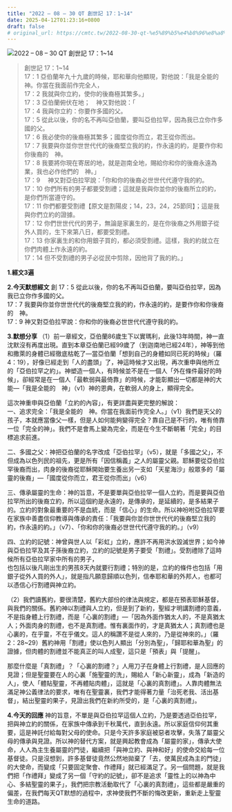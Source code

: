 ```yaml
---
title: "2022 – 08 – 30 QT 創世記 17：1~14"
date: 2025-04-12T01:23:16+0800
draft: false
# original_url: https://cmtc.tw/2022-08-30-qt-%e5%89%b5%e4%b8%96%e8%a8%98-17%ef%bc%9a114
---
```


![2022 – 08 – 30 QT 創世記 17：1\~14](/images/qt.jpg  "2022 – 08 – 30 QT 創世記 17：1\~14")

> 創世記 17：1\~14  
> 17：1 亞伯蘭年九十九歲的時候，耶和華向他顯現，對他說：「我是全能的　神。你當在我面前作完全人，  
> 17：2 我就與你立約，使你的後裔極其繁多。」  
> 17：3 亞伯蘭俯伏在地；　神又對他說：「  
> 17：4 我與你立約：你要作多國的父。  
> 17：5 從此以後，你的名不再叫亞伯蘭，要叫亞伯拉罕，因為我已立你作多國的父。  
> 17：6 我必使你的後裔極其繁多；國度從你而立，君王從你而出。  
> 17：7 我要與你並你世世代代的後裔堅立我的約，作永遠的約，是要作你和你後裔的　神。  
> 17：8 我要將你現在寄居的地，就是迦南全地，賜給你和你的後裔永遠為業，我也必作他們的　神。」  
> 17：9 　神又對亞伯拉罕說：「你和你的後裔必世世代代遵守我的約。  
> 17：10 你們所有的男子都要受割禮；這就是我與你並你的後裔所立的約，是你們所當遵守的。  
> 17：11 你們都要受割禮【原文是割陽皮；14，23，24，25節同】；這是我與你們立約的證據。  
> 17：12 你們世世代代的男子，無論是家裏生的，是在你後裔之外用銀子從外人買的，生下來第八日，都要受割禮。  
> 17：13 你家裏生的和你用銀子買的，都必須受割禮。這樣，我的約就立在你們肉體上作永遠的約。  
> 17：14 但不受割禮的男子必從民中剪除，因他背了我的約。」

**1.經文3遍**

**2.今天默想經文**
創 17：5 從此以後，你的名不再叫亞伯蘭，要叫亞伯拉罕，因為我已立你作多國的父。  
17：7 我要與你並你世世代代的後裔堅立我的約，作永遠的約，是要作你和你後裔的　神。  
17：9 神又對亞伯拉罕說：你和你的後裔必世世代代遵守我的約。

**3.默想分享**
（1）前一章經文，亞伯蘭86歲生下以實瑪利，此後13年時間，神一直沈默沒有再度出現。直到本章亞伯蘭已經99歲了（到迦南地已經24年），神等到他和撒萊的身體已經徹底枯乾了—當亞伯蘭「想到自己的身體如同已死的時候」（羅4：19），好像已經走到「人的盡頭」了，神這時候才又出現，再次重申與他所立的「亞伯拉罕之約」。神塑造一個人，有時候並不是在一個人「外在條件最好的時候」，卻經常是在一個人「最軟弱與最倚靠」的時候，才能彰顯出一切都是神的大能—「我是全能的　神」（v1）神的恩典，在軟弱人的身上，顯得完全。

這次神重申與亞伯蘭「立約的內容」，有更詳盡與更完整的解說：  
一、追求完全：「我是全能的　神。你當在我面前作完全人。」（v1）我們是天父的孩子，本就應當像父一樣，但是人如何能夠變得完全？靠自己是不行的，唯有倚靠一位「完全的神」。我們不是會馬上變為完全，而是在今生不斷朝著「完全」的目標追求前進。

二、多國之父：神把亞伯蘭的名字改成「亞伯拉罕」（v5），就是「多國之父」，不但成為以色列民的祖先，更是所有「因信稱義」之人的屬靈父親。耶穌要從亞伯拉罕後裔而出，肉身的後裔從耶穌開始要生養出另一支如「天星海沙」般眾多的「屬靈的後裔」—「國度從你而立，君王從你而出」（v6）

三、傳承屬靈的生命：神的旨意，不是要單與亞伯拉罕一個人立約，而是要與亞伯拉罕所出的後裔立約，所以這個約是永遠的，是傳承的，是延續的，是多結果子的。立約的對象最重要的不是血統，而是「信心」的生命。所以神吩咐亞伯拉罕要在家族中善盡信仰教導與傳承的責任：「我要與你並你世世代代的後裔堅立我的約，作永遠的約。」（v7）、「你和你的後裔必世世代代遵守我的約。」（v9）

四、立約的記號：神曾與世人以「彩虹」立約，應許不再用洪水毀滅世界；如今神與亞伯拉罕及其子孫後裔立約，立約的記號是男子要受「割禮」。受割禮除了這時候所有亞伯拉罕家中所有的男子，  
也包括以後凡剛出生的男孩8天內就要行割禮；特別的是，立約的條件也包括「用銀子從外人買的外人」，就是指凡願意歸順以色列，信奉耶和華的外邦人，也都可以憑信心行割禮與神立約。

（2）我們讀舊約，要很清楚，舊約大部份的律法與規定，都是在預表耶穌基督，與我們的關係。舊約神以割禮與人立約，但是到了新約，聖經才明講割禮的意義，不是指身體上行割禮，而是「心裏的割禮」—「因為外面作猶太人的，不是真猶太人；外面肉身的割禮，也不是真割禮。惟有裏面作的，才是真猶太人；真割禮也是心裏的，在乎靈，不在乎儀文。這人的稱讚不是從人來的，乃是從神來的。」（羅2：28\~29）舊約神用「割禮」使以色列人顯出「分別為聖」，「歸耶和華為聖」的證據，但肉體的割禮並不能真正的叫人成聖，這只是「預表」與「提醒」。

那麼什麼是「真割禮」？「心裏的割禮？」人用刀子在身體上行割禮，是人回應的見證；但是聖靈要在人的心裏「施聖靈的洗」，賜給人「新心新靈」，成為「新造的人」，使人「體貼聖靈，不再體貼肉體」，這就是「心裏的真割禮」。人靠肉體無法滿足神公義律法的要求，唯有在聖靈裏，我們才能得著力量「治死老我、活出基督」，結出聖靈的果子，見證出我們在新約所受的，是「心裏的真割禮」。

**4.今天的回應**
神的旨意，不單是與亞伯拉罕這個人立約，乃是要透過亞伯拉罕，把與神立約的關係，在家族中傳承到千秋萬代，直到永遠。所以家庭信仰何其重要，這是神託付給每對父母的使命。只是今天許多家庭被惡者攻擊，失落了屬靈父母的傳承與見證。所以神的替代方案，就是興起教會成為「屬靈的家」，傳承大使命，人人為主生養屬靈的門徒，繼續把「與神立約、與神和好」的使命交給每一位基督徒。只是沒想到，許多基督徒竟然公然地拋棄了「去，使萬民成為主的門徒」的大使命，而變成「只要固定聚會、作禮拜」就已經滿足了。另一個問題，就是我們把「作禮拜」變成了另一個「守約的記號」，卻不是追求「靈性上的以神為中心、多結聖靈的果子」，我們把宗教活動取代了「心裏的真割禮」，這些都是嚴重的偏差，在我們每天QT默想的過程中，求神使我們不斷的悔改更新，重新走上聖靈生命的道路。
